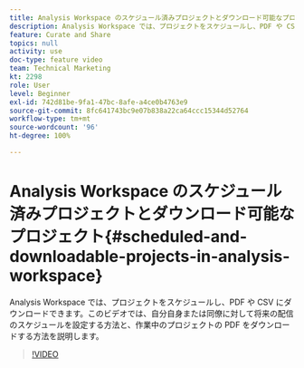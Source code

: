 ```yaml
---
title: Analysis Workspace のスケジュール済みプロジェクトとダウンロード可能なプロジェクト
description: Analysis Workspace では、プロジェクトをスケジュールし、PDF や CSV にダウンロードできます。このビデオでは、自分自身または同僚に対して将来の配信のスケジュールを設定する方法と、作業中のプロジェクトの PDF をダウンロードする方法を説明します。
feature: Curate and Share
topics: null
activity: use
doc-type: feature video
team: Technical Marketing
kt: 2298
role: User
level: Beginner
exl-id: 742d81be-9fa1-47bc-8afe-a4ce0b4763e9
source-git-commit: 8fc641743bc9e07b838a22ca64ccc15344d52764
workflow-type: tm+mt
source-wordcount: '96'
ht-degree: 100%

---
```


# Analysis Workspace のスケジュール済みプロジェクトとダウンロード可能なプロジェクト{#scheduled-and-downloadable-projects-in-analysis-workspace}

Analysis Workspace では、プロジェクトをスケジュールし、PDF や CSV にダウンロードできます。このビデオでは、自分自身または同僚に対して将来の配信のスケジュールを設定する方法と、作業中のプロジェクトの PDF をダウンロードする方法を説明します。

>[!VIDEO](https://video.tv.adobe.com/v/24709/?quality=12&learn=on)
